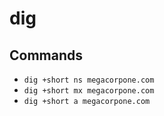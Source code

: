 # dig

## Commands
- ```dig +short ns megacorpone.com```
- ```dig +short mx megacorpone.com```
- ```dig +short a megacorpone.com```
